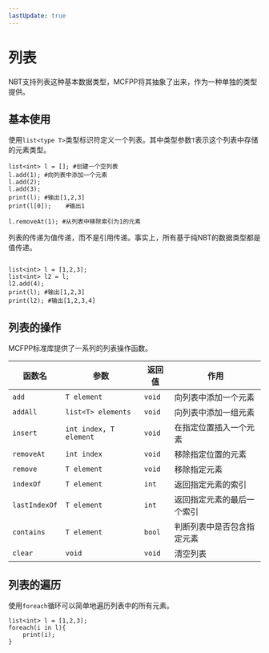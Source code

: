 ```yaml
---
lastUpdate: true
---
```


# 列表

NBT支持列表这种基本数据类型，MCFPP将其抽象了出来，作为一种单独的类型提供。

## 基本使用

使用`list<type T>`类型标识符定义一个列表。其中类型参数`T`表示这个列表中存储的元素类型。

```mcfpp
list<int> l = []; #创建一个空列表
l.add(1); #向列表中添加一个元素
l.add(2); 
l.add(3); 
print(l); #输出[1,2,3]
print(l[0]);    #输出1

l.removeAt(1); #从列表中移除索引为1的元素
```

列表的传递为值传递，而不是引用传递。事实上，所有基于纯NBT的数据类型都是值传递。

```mcfpp

list<int> l = [1,2,3];
list<int> l2 = l;
l2.add(4);
print(l); #输出[1,2,3]
print(l2); #输出[1,2,3,4]
```

## 列表的操作

MCFPP标准库提供了一系列的列表操作函数。

| 函数名 | 参数 | 返回值 | 作用 |
| --- | --- | --- | --- |
| `add` | `T element` | `void` | 向列表中添加一个元素 |
| `addAll` | `list<T> elements` | `void` | 向列表中添加一组元素 |
| `insert` | `int index, T element` | `void` | 在指定位置插入一个元素 |
| `removeAt` | `int index` | `void` | 移除指定位置的元素 |
| `remove` | `T element` | `void` | 移除指定元素 |
| `indexOf` | `T element` | `int` | 返回指定元素的索引 |
| `lastIndexOf` | `T element` | `int` | 返回指定元素的最后一个索引 |
| `contains` | `T element` | `bool` | 判断列表中是否包含指定元素 |
| `clear` | `void` | `void` | 清空列表 |

## 列表的遍历<Badge type="tip" text="未来特性" />

使用`foreach`循环可以简单地遍历列表中的所有元素。

```mcfpp
list<int> l = [1,2,3];
foreach(i in l){
    print(i);
}
```
